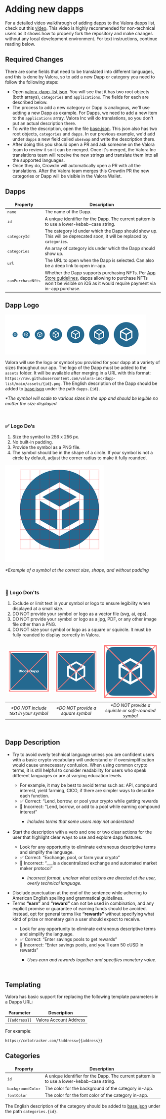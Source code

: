 <style>
td, th {
   border: none!important;
}
</style>

[valora-dapp-list.json]: https://github.com/valora-inc/dapp-list/blob/main/src/valora-dapp-list.json
[base.json]: https://github.com/valora-inc/dapp-list/blob/main/locales/base.json

# Adding new dapps

For a detailed video walkthrough of adding dapps to the Valora dapps list, check out this [video](https://youtu.be/t6qX85P02IQ?t=221). This video is highly recommended for non-technical users as it shows how to properly fork the repository and make changes without any local development environment. For text instructions, continue reading below.

## Required Changes

There are some fields that need to be translated into different languages, and this is done by Valora, so to add a new Dapp or category you need to follow the following steps:

- Open [valora-dapp-list.json]. You will see that it has two root objects (both arrays), `categories` and `applications`. The fields for each are described below.
- The process to add a new category or Dapp is analogous, we'll use adding a new Dapp as example. For Dapps, we need to add a new item to the `applications` array. Valora Inc will do translations, so you don't put an actual description there.
- To write the description, open the file [base.json]. This json also has two root objects, `categories` and `dapps`. In our previous example, we'd add under `dapps` a new field called `ubeswap` and write the description there.
- After doing this you should open a PR and ask someone on the Valora team to review it so it can be merged. Once it's merged, the Valora Inc translations team will receive the new strings and translate them into all the supported languages.
- Once they do, Crowdin will automatically open a PR with all the translations. After the Valora team merges this Crowdin PR the new categories or Dapp will be visible in the Valora Wallet.

## Dapps

| Property          | Description                                                                                                                                                                                                                                               |
| ----------------- | --------------------------------------------------------------------------------------------------------------------------------------------------------------------------------------------------------------------------------------------------------- |
| `name`            | The name of the Dapp.                                                                                                                                                                                                                                     |
| `id`              | A unique identifier for the Dapp. The current pattern is to use a lower-kebab-case string.                                                                                                                                                                |
| `categoryId`      | The category id under which the Dapp should show up. This will be deprecated soon, it will be replaced by `categories`.                                                                                                                                   |
| `categories`      | An array of category ids under which the Dapp should show up.                                                                                                                                                                                             |
| `url`             | The URL to open when the Dapp is selected. Can also be a deep link to open in-app.                                                                                                                                                                        |
| `canPurchaseNfts` | Whether the Dapp supports purchasing NFTs. Per [App Store guidelines](https://developer.apple.com/app-store/review/guidelines/#in-app-purchase), dapps allowing to purchase NFTs won't be visible on iOS as it would require payment via in-app purchase. |

## Dapp Logo

![logo-sizes](../readme-images/sizes.png)

Valora will use the logo or symbol you provided for your dapp at a variety of sizes throughout our app. The logo of the Dapp must be added to the `assets` folder. It will be available after merging in a URL with this format: `https://raw.githubusercontent.com/valora-inc/dapp-list/main/assets/{id}.png`. The English description of the Dapp should be added to [base.json] under the path `dapps.{id}`.

<em>\*The symbol will scale to various sizes in the app and should be legible no matter the size displayed</em>

<br>

### ✅ Logo Do’s

1. Size the symbol to 256 x 256 px.
2. No built-in padding.
3. Provide the symbol as a PNG file.
4. The symbol should be in the shape of a circle. If your symbol is not a circle by default, adjust the corner radius to make it fully rounded.

![logo-sizes](../readme-images/logo-do.png)

<em>\*Example of a symbol at the correct size, shape, and without padding</em>

<br>

### 🚫 Logo Don'ts

1. Exclude or limit text in your symbol or logo to ensure legibility when displayed at a small size.
2. DO NOT provide your symbol or logo as a vector file (svg, ai, eps).
3. DO NOT provide your symbol or logo as a jpg, PDF, or any other image file other than a PNG.
4. DO NOT size your symbol or logo as a square or squircle. It must be fully rounded to display correctly in Valora.

| ![logo-sizes](../readme-images/logo-dont-text.png) | ![logo-sizes](../readme-images/logo-dont-square.png) |   ![logo-sizes](../readme-images/logo-dont-squircle.png)    |
| :------------------------------------------------: | :--------------------------------------------------: | :---------------------------------------------------------: |
|   <em>\*DO NOT include text in your symbol</em>    |      <em>\*DO NOT provide a square symbol</em>       | <em>\*DO NOT provide a squircle or soft-rounded symbol</em> |

<br>

## Dapp Description

<ul>
  <li>Try to avoid overly technical language unless you are confident users with a basic crypto vocabulary will understand or if oversimplification would cause unnecessary confusion. When using common crypto terms, it is still helpful to consider readability for users who speak different languages or are at varying education levels.</li>
 <ul>
      <li>For example, it may be best to avoid terms such as: API, compound interest, yield farming, CICO, if there are simpler ways to describe each function.</li>
      <li>✅ Correct: “Lend, borrow, or pool your crypto while getting rewards</li>
      <li>🚫 Incorrect: “Lend, borrow, or add to a pool while earning compound interest”</li>
      <ul>
      <li><em>Includes terms that some users may not understand</em></li>
    </ul>
        </ul>
        <br>
  </li>
  <li>Start the description with a verb and one or two clear actions for the user that highlight clear ways to use and explore dapp features.</li>
<ul>
      <li>Look for any opportunity to eliminate extraneous descriptive terms and simplify the language.</li>
      <li>✅ Correct: “Exchange, pool, or farm your crypto”</li>
      <li>🚫 Incorrect: “___is a decentralized exchange and automated market maker protocol” </li>
<ul>
      <li><em>Incorrect format, unclear what actions are directed at the user, overly technical language.</em></li>
</ul></ul></ul>
<ul>
  <li>Disclude punctuation at the end of the sentence while adhering to American English spelling and grammatical guidelines.</li>
  <li>Terms <strong>“earn”</strong> and <strong>“reward”</strong> can not be used in combination, and any explicit promise or guarantee of earning funds should be avoided. Instead, opt for general terms like <strong>“rewards”</strong> without specifying what kind of prize or monetary gain a user should expect to receive.</li>
<ul>
      <li>Look for any opportunity to eliminate extraneous descriptive terms and simplify the language.</li>
      <li>✅ Correct: “Enter savings pools to get rewards”</li>
      <li>🚫 Incorrect: “Enter savings pools, and you’ll earn 50 cUSD in rewards”</li>
      <ul>
      <li><em>Uses earn and rewards together and specifies monetary value.</em></li>
</ul></ul></ul>
<br>

## Templating

Valora has basic support for replacing the following template
parameters in a Dapps URL:

| Parameter     | Description            |
| ------------- | ---------------------- |
| `{{address}}` | Valora Account Address |

For example:

```
https://celotracker.com/?address={{address}}
```

## Categories

| Property          | Description                                                                                |
| ----------------- | ------------------------------------------------------------------------------------------ |
| `id`              | A unique identifier for the Dapp. The current pattern is to use a lower-kebab-case string. |
| `backgroundColor` | The color for the background of the category in-app.                                       |
| `fontColor`       | The color for the font color of the category in-app.                                       |

The English description of the category should be added to [base.json] under the path `categories.{id}`.
